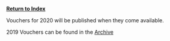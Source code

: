 [**Return to Index**](https://www.reddit.com/r/Tomorrowland/about/wiki/index)

Vouchers for 2020 will be published when they come available.

2019 Vouchers can be found in the [Archive](https://www.reddit.com/r/Tomorrowland/wiki/archive/vouchers2019)